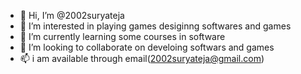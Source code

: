 - 👋 Hi, I’m @2002suryateja
- 👀 I’m interested in playing games desiginng softwares and games
- 🌱 I’m currently learning some courses in software
- 💞️ I’m looking to collaborate on develoing softwars and games
- 📫 i am available through email(2002suryateja@gmail.com) 

<!---
2002suryateja/2002suryateja is a ✨ special ✨ repository because its `README.md` (this file) appears on your GitHub profile.
You can click the Preview link to take a look at your changes.
--->
